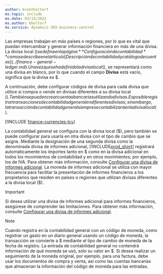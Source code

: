 ```yaml
---
author: brentholtorf
ms.topic: include
ms.date: 03/15/2022
ms.author: bholtorf
ms.service: dynamics-365-business-central
---
```

Las empresas trabajan en más países o regiones, por lo que es vital que puedan intercambiar y generar información financiera en más de una divisa. La divisa local ($) se define en la página **Configuración de contabilidad** como se describe en el artículo [Descripción de contabilidad y catálogo de cuentas](../finance-general-ledger.md). Una vez que se ha definido la divisa local ($), se representará como una divisa en blanco, por lo que cuando el campo **Divisa** está vacío, significa que la divisa es $.  

A continuación, debe configurar códigos de divisa para cada divisa que utilice si compra o vende en divisas diferentes a su divisa local ($). También se pueden crear cuentas bancarias utilizando divisas. Es posible registrar transacciones de contabilidad general en diferentes divisas; sin embargo, la transacción de contabilidad general siempre se contabilizará en la divisa local ($).

[!INCLUDE [finance-currencies-lcy](finance-currencies-lcy-note.md)]

La contabilidad general se configura con la divisa local ($), pero también se puede configurar para usarla en otra divisa con el tipo de cambio que se asigne. Mediante la designación de una segunda divisa como la denominada divisa de informes adicional, [!INCLUDE[prod_short](prod_short.md)] registrará automáticamente los importes tanto en $ como en la divisa adicional en todos los movimientos de contabilidad y en otros movimientos; por ejemplo, los de IVA. Para obtener más información, consulte [Configurar una divisa de informes adicional](../finance-how-setup-additional-currencies.md). La moneda de informes adicional se utiliza con mayor frecuencia para facilitar la presentación de informes financieros a los propietarios que residen en países o regiones que utilizan divisas diferentes a la divisa local ($).  

> [!IMPORTANT]
> Si desea utilizar una divisa de informes adicional para informes financieros, asegúrese de comprender las limitaciones. Para obtener más información, consulte [Configurar una divisa de informes adicional](../finance-how-setup-additional-currencies.md).

> [!NOTE]  
> Cuando registra en la contabilidad general con un código de moneda, como registrar un gasto en un diario general usando un código de moneda, la transacción se convierte a $ mediante el tipo de cambio de moneda de la fecha de registro. La entrada de contabilidad general no contendrá información de qué moneda se usó, solo su valor en $. Si desea realizar un seguimiento de la moneda original, por ejemplo, para una factura, debe usar los documentos de compra y venta, así como las cuentas bancarias que almacenan la información del código de moneda para las entradas.
